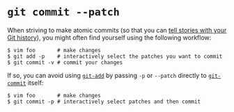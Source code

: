 # `git commit --patch`

When striving to make atomic commits (so that you can [tell stories with your
Git
history](https://about.futurelearn.com/blog/telling-stories-with-your-git-history/)),
you might often find yourself using the following workflow:

```console
$ vim foo       # make changes
$ git add -p    # interactively select the patches you want to commit
$ git commit -v # commit your changes
```

If so, you can avoid using [`git-add`](http://git-scm.com/docs/git-add) by
passing `-p` or `--patch` directly to
[`git-commit`](http://git-scm.com/docs/git-commit) itself:

```console
$ vim foo       # make changes
$ git commit -p # interactively select patches and then commit
```
